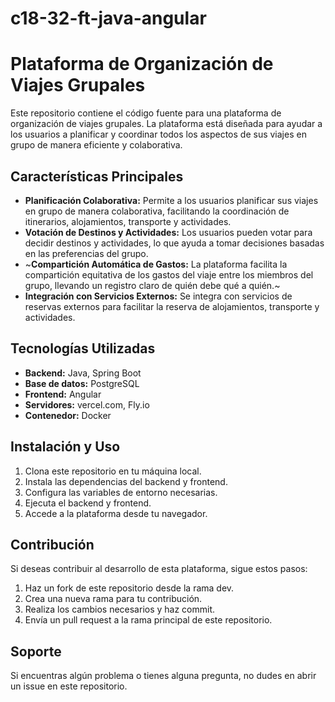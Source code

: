 # c18-32-ft-java-angular

# Plataforma de Organización de Viajes Grupales

Este repositorio contiene el código fuente para una plataforma de organización de viajes grupales. La plataforma está diseñada para ayudar a los usuarios a planificar y coordinar todos los aspectos de sus viajes en grupo de manera eficiente y colaborativa.

## Características Principales

- **Planificación Colaborativa:** Permite a los usuarios planificar sus viajes en grupo de manera colaborativa, facilitando la coordinación de itinerarios, alojamientos, transporte y actividades.
- **Votación de Destinos y Actividades:** Los usuarios pueden votar para decidir destinos y actividades, lo que ayuda a tomar decisiones basadas en las preferencias del grupo.
- ~**Compartición Automática de Gastos:** La plataforma facilita la compartición equitativa de los gastos del viaje entre los miembros del grupo, llevando un registro claro de quién debe qué a quién.~
- **Integración con Servicios Externos:** Se integra con servicios de reservas externos para facilitar la reserva de alojamientos, transporte y actividades.

## Tecnologías Utilizadas

- **Backend:** Java, Spring Boot
- **Base de datos:** PostgreSQL
- **Frontend:** Angular
- **Servidores:** vercel.com, Fly.io
- **Contenedor:** Docker

## Instalación y Uso

1. Clona este repositorio en tu máquina local.
2. Instala las dependencias del backend y frontend.
3. Configura las variables de entorno necesarias.
4. Ejecuta el backend y frontend.
5. Accede a la plataforma desde tu navegador.

## Contribución

Si deseas contribuir al desarrollo de esta plataforma, sigue estos pasos:

1. Haz un fork de este repositorio desde la rama dev.
2. Crea una nueva rama para tu contribución.
3. Realiza los cambios necesarios y haz commit.
4. Envía un pull request a la rama principal de este repositorio.

## Soporte

Si encuentras algún problema o tienes alguna pregunta, no dudes en abrir un issue en este repositorio.
